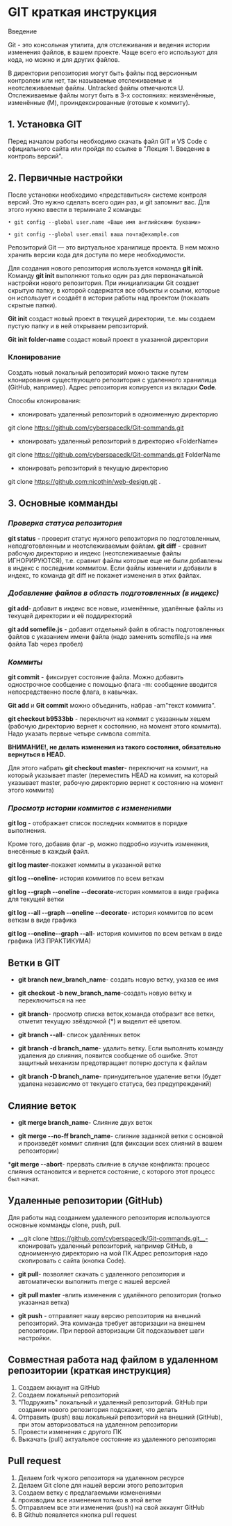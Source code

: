 # GIT краткая инструкция

Введение 

Git - это консольная утилита, для отслеживания и ведения истории изменения файлов, в вашем проекте. Чаще всего его используют для кода, но можно и для других файлов.

В директории репозитория могут быть файлы под версионным контролем или нет, так называемые отслеживаемые и неотслеживаемые файлы. Untracked файлы отмечаются U.
Отслеживаемые файлы могут быть в 3-х состояниях: неизменённые, изменённые (M), проиндексированные (готовые к коммиту).

##  1. Установка GIT
Перед началом работы необходимо скачать  файл GIT и VS Code с официального сайта или пройдя по ссылке в "Лекция 1. Введение в контроль версий".
 
##  2. Первичные настройки
После установки необходимо «представиться» системе контроля версий. Это нужно сделать всего один раз, и git запомнит вас. Для этого нужно ввести в терминале 2 команды:

    • git config --global user.name «Ваше имя английскими буквами»

    • git config --global user.email ваша почта@example.com

Репозиторий Git — это виртуальное хранилище проекта. В нем можно хранить версии кода для доступа по мере необходимости.

Для создания нового репозитория используется команда __git init.__ Команду __git init__ выполняют только один раз для первоначальной настройки нового репозитория. При инициализации Git создает скрытую папку, в которой содержатся все объекты и ссылки, которые он использует и создаёт в истории работы над проектом (показать скрытые папки).

 __Git init__ создаcт новый проект в текущей директории, т.е. мы создаем пустую папку и в ней открываем репозиторий. 


 __Git init folder-name__  создаст новый проект в указанной директории



 ### __Клонирование__

 Создать новый локальный репозиторий можно также путем клонирования существующего репозитория с удаленного хранилища (GitHub, например). Адрес репозитория копируется из вкладки __Code__.

 Способы клонирования:

 * клонировать удаленный репозиторий в одноименную директорию

git clone https://github.com/cyberspacedk/Git-commands.git    

* клонировать удаленный репозиторий в директорию «FolderName»

git clone https://github.com/cyberspacedk/Git-commands.git FolderName 

* клонировать репозиторий в текущую директорию

git clone https://github.com:nicothin/web-design.git .           


##  3. Основные комманды

### _Проверка статуса репозитория_

__git status__ - проверит статус нужного репозитория по подготовленным, неподготовленным и неотслеживаемым файлам.
__git diff__ -  сравнит рабочую директорию и индекс (неотслеживаемые файлы ИГНОРИРУЮТСЯ), т.е. сравнит файлы которые еще не были добавлены в индекс с последним коммитом.  Если  файлы изменили и добавили  в индекс, то команда git diff не покажет изменения в этих файлах.


### _Добавление файлов  в область подготовленных (в индекс)_

__git add__-
добавит в индекс все новые, изменённые, удалённые файлы из текущей директории и её поддиректорий

__git add somefile.js__ - 
добавит отдельный файл в область подготовленных файлов с указанием имени файла (надо заменить somefile.js на имя файла Tab через пробел)
 
### _Коммиты_

__git commit__ - фиксирует состояние файла. 
Можно добавить однострочное сообщение с помощью флага -m: сообщение вводится непосредственно после флага, в кавычках.


__Git add__ и __Git commit__ можно объединить, набрав -am"текст коммита".

__git checkout b9533bb__ - переключит на коммит с указанным хешем (рабочую директорию вернет к состоянию, на момент этого коммита). Надо указать первые четыре символа commita.

__ВНИМАНИЕ!, не делать изменения из такого состояния, обязательно вернуться в HEAD.__

Для этого набрать 
__git checkout master__- переключит на коммит, на который указывает master (переместить HEAD на коммит, на который указывает master, рабочую директорию вернет к состоянию на момент этого коммита)

 
### _Просмотр истории коммитов с изменениями_

__git log__ -  отображает список последних коммитов в порядке выполнения.

 Кроме того, добавив флаг -p, можно подробно изучить изменения, внесённые в каждый файл.

 __git log master__-покажет коммиты в указанной ветке

 __git log --oneline__- история коммитов по всем веткам 

__git log --graph --oneline --decorate__-история коммитов в виде графика для текущей ветки 

__git log --all --graph --oneline --decorate__- история коммитов по всем веткам в виде графика


__git log --oneline--graph --all__- история коммитов по всем веткам в виде графика (ИЗ ПРАКТИКУМА)



## Ветки в GIT

* __git branch new_branch_name__- создать новую ветку, указав ее имя 

* __git checkout -b new_branch_name__-создать новую ветку и переключиться на нее

* __git branch__- просмотр списка веток,команда отобразит все ветки, отметит текущую звёздочкой (*) и выделит её цветом.

* __git branch --all__- список удалённых веток

* __git branch -d branch_name__- удалить ветку. Если выполнить команду удаления до слияния, появится сообщение об ошибке. Этот защитный механизм предотвращает потерю доступа к файлам

* __git branch -D branch_name__- 
принудительное удаление ветки (будет удалена независимо от текущего статуса, без предупреждений)


## Слияние веток

* __git merge branch_name__- Слияние двух веток

* __git merge --no-ff branch_name__- слияние заданной ветки с основной и произведёт коммит слияния (для фиксации всех слияний в вашем репозитории)

*__git merge --abort__- прервать слияние в случае конфликта: процесс слияния остановится и вернется состояние, с которого этот процесс был начат.


## Удаленные репозитории (GitHub) 

Для работы над созданием удаленного репозитория используются основные комманды clone, push, pull.

* __git clone https://github.com/cyberspacedk/Git-commands.git__- клонировать удаленный репозиторий, например GitHub, в одноименную директорию на мой ПК.Адрес репозитория надо скопировать с сайта (кнопка Code).

* __git pull__- позволяет скачать с удаленного репозитория и автоматически выполнить merge с нашей версией

* __git pull master__ -влить изменения с удалённого репозитория (только указанная ветка)

* __git push__ - отправляет нашу версию репозитория на внешний репозиторий. Эта комманда требует авторизации на внешнем репозитории. При первой авторизации Git подсказывает шаги настройки.


## Совместная работа над файлом в удаленном репозитории (краткая инструкция)

1. Создаем аккаунт на GitHub
2. Создаем локальный репозиторий
3. "Подружить" локальный и удаленный репозиторий. GitHub при создании нового репозитория подскажет, что делать
4. Отправить (push) ваш локальный репозиторий на внешний (GitHub), при этом авторизоваться на удаленном репозитории
5. Провести изменения с другого ПК
6. Выкачать (pull) актуальное состояние из удаленного репозитория

## Pull request

1. Делаем fork чужого репозиторя на удаленном ресурсе
2. Делаем Git clone для нашей версии этого репозитория
3. Создаем ветку с предлагаемыми изменениями
4. производим все изменения только в этой ветке
5. Отправляем все эти изменения (push) на свой аккаунт GitHub
6. В Github появляется кнопка pull request
